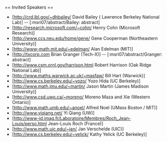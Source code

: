 == Invited Speakers ==

  * [http://crd.lbl.gov/~dhbailey/ David Bailey ( Lawrence Berkeley National Lab)] -- [:msri07/abstract/Bailey: abstract]
  * [http://research.microsoft.com/~cohn/ Henry Cohn (Microsoft Research)]
  * [http://www.ccs.neu.edu/home/gene/ Gene Cooperman (Northeastern University)]
  * [http://www-math.mit.edu/~edelman/ Alan Edelman (MIT)]
  * [http://txcorp.com Brian Granger  (Tech-X)] -- [:msri07/abstract/Granger: abstract]
  * [http://www.csm.ornl.gov/harrison.html Robert Harrison (Oak Ridge National Lab)]
  * [http://www.maths.warwick.ac.uk/~masfaw/ Bill Hart (Warwick)]
  * [http://www.cs.berkeley.edu/~yozo/ Yozo Hida (UC Berkeley)]
  * [http://www.math.jmu.edu/~martin/ Jason Martin (James Madison University)]
  * [http://www.csd.uwo.ca/~moreno/ Moreno Maza and Xie (Western Ontario)]
  * [http://www.math.umb.edu/~anoel/ Alfred Noel (UMass Boston / MIT)]
  * [http://www.yiqiang.net/ Yi Qiang (UW)]
  * [http://www-id.imag.fr/Laboratoire/Membres/Roch_Jean-Louis/perso.html Jean-Louis Roch (France)]
  * [http://www.math.uic.edu/~jan/ Jan Verschelde (UIC)]
  * [http://www.cs.berkeley.edu/~yelick/ Kathy Yelick (UC Berkeley)]
